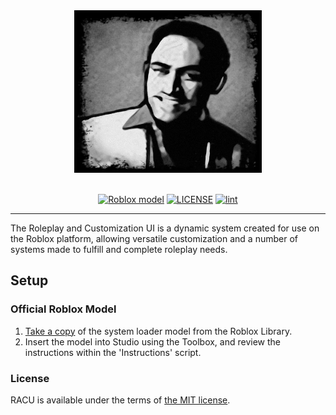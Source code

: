 <div align="center">

<img src="https://github.com/GoodGuy-Nick/Roleplay-And-Customization-UI/blob/main/.github/workflows/good%20guy%20nick.png" alt="The RACU logo" width="300" height="260">

<div>&nbsp;</div>

[![Roblox model](https://img.shields.io/static/v1?label=roblox&message=model&color=blue&logo=roblox&logoColor=white)](https://www.roblox.com/library/15852594403/)
[![LICENSE](https://img.shields.io/github/license/Epix-Incorporated/Adonis)](https://github.com/GoodGuy-Nick/Roleplay-And-Customization-UI/blob/main/LICENSE "The legal LICENSE governing the usage of the system")
[![lint](https://github.com/Epix-Incorporated/Adonis/actions/workflows/lint.yml/badge.svg)](https://github.com/GoodGuy-Nick/Roleplay-And-Customization-UI/blob/main/lint.yml "Allows to check if the code of the admin system is valid without errors.")

</div>

---

The Roleplay and Customization UI is a dynamic system created for use on the Roblox platform, allowing versatile customization and a number of systems made to fulfill and complete roleplay needs.

<h2 id="install"> Setup </h2>

### Official Roblox Model

1. [Take a copy](https://www.roblox.com/library/15852594403/) of the system loader model from the Roblox Library.
2. Insert the model into Studio using the Toolbox, and review the instructions within the 'Instructions' script.

### License

RACU is available under the terms of [the MIT license](https://github.com/Roleplay-And-Customization-UI/master/LICENSE).

